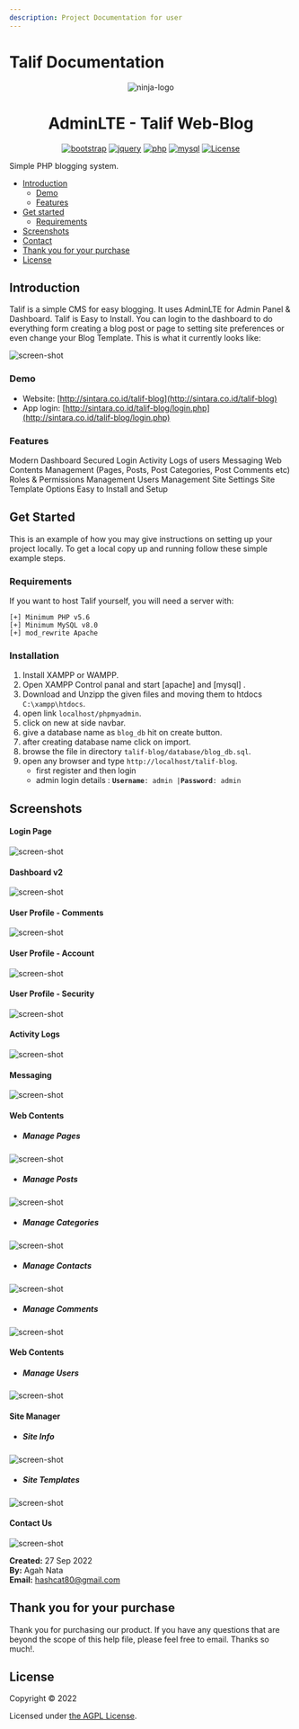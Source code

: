 ```yaml
---
description: Project Documentation for user
---
```


# Talif Documentation

<p align="center"><img src="images/ninja-logo.png" alt="ninja-logo"Talif Web-Blog</p>

<h1 align="center">AdminLTE - Talif Web-Blog</h1>
<div align="center">

[![bootstrap](https://img.shields.io/badge/Bootstrap-4.6-informational.svg?logo=bootstrap&logoColor=white)](https://getbootstrap.com)
[![jquery](https://img.shields.io/badge/jQuery-3.6.0-brightgreen.svg?logo=jquery&logoColor=white)](https://jquery.com)
[![php](https://img.shields.io/badge/php-7.2-critical.svg?logo=php&logoColor=white)](https://www.php.net)
[![mysql](https://img.shields.io/badge/mysql-8.0-blue.svg?logo=mysql&logoColor=white)](https://www.mysql.com)
[![License](https://img.shields.io/github/license/arduino-uno/talif-blog)](LICENSE.md)

</div>

Simple PHP blogging system.

* [Introduction](./#introduction)
  * [Demo](./#demo)
  * [Features](./#features)
* [Get started](./#get-started)
  * [Requirements](./#requirements)
* [Screenshots](./#screenshots)
* [Contact](./#contact)
* [Thank you for your purchase](./#thank-you-open-source)
* [License](./#license)

## Introduction

Talif is a simple CMS for easy blogging. It uses AdminLTE for Admin Panel & Dashboard. Talif is Easy to Install. You can login to the dashboard to do everything form creating a blog post or page to setting site preferences or even change your Blog Template. This is what it currently looks like:

![screen-shot](https://raw.githubusercontent.com/arduino-uno/talif-blog/main/images/screenshot.png)

### Demo

* Website: [http://sintara.co.id/talif-blog](http://sintara.co.id/talif-blog)
* App login: [http://sintara.co.id/talif-blog/login.php](http://sintara.co.id/talif-blog/login.php)

### Features

Modern Dashboard Secured Login Activity Logs of users Messaging Web Contents Management (Pages, Posts, Post Categories, Post Comments etc) Roles & Permissions Management Users Management Site Settings Site Template Options Easy to Install and Setup

## Get Started

This is an example of how you may give instructions on setting up your project locally. To get a local copy up and running follow these simple example steps.

### Requirements

If you want to host Talif yourself, you will need a server with:

```
[+] Minimum PHP v5.6
[+] Minimum MySQL v8.0
[+] mod_rewrite Apache
```

### Installation

1. Install XAMPP or WAMPP.
2. Open XAMPP Control panal and start \[apache] and \[mysql] .
3. Download and Unzipp the given files and moving them to htdocs `C:\xampp\htdocs`.
4. open link `localhost/phpmyadmin`.
5. click on new at side navbar.
6. give a database name as `blog_db` hit on create button.
7. after creating database name click on import.
8. browse the file in directory `talif-blog/database/blog_db.sql`.
9. open any browser and type `http://localhost/talif-blog`.
   * first register and then login
   * admin login details : **`Username`**`: admin |`**`Password`**`: admin`
   
## Screenshots

#### Login Page</br>
![screen-shot](https://raw.githubusercontent.com/arduino-uno/talif-blog/main/screenshots/AdminLTE-3-Log-in.png)
#### Dashboard v2</br>
![screen-shot](https://raw.githubusercontent.com/arduino-uno/talif-blog/main/screenshots/AdminLTE-3-Dashboard-2.png)
#### User Profile - Comments</br>
![screen-shot](https://raw.githubusercontent.com/arduino-uno/talif-blog/main/screenshots/AdminLTE-3-User-Profile-1.png)
#### User Profile - Account</br>
![screen-shot](https://raw.githubusercontent.com/arduino-uno/talif-blog/main/screenshots/AdminLTE-3-User-Profile-2.png)
#### User Profile - Security</br>
![screen-shot](https://raw.githubusercontent.com/arduino-uno/talif-blog/main/screenshots/AdminLTE-3-User-Profile-3.png)
#### Activity Logs</br>
![screen-shot](https://raw.githubusercontent.com/arduino-uno/talif-blog/main/screenshots/AdminLTE-3-Dashboard-3.png)
#### Messaging</br>
![screen-shot](https://raw.githubusercontent.com/arduino-uno/talif-blog/main/screenshots/AdminLTE-3-Dashboard-4.png)
#### Web Contents</br>
 - ##### Manage Pages</br>
 ![screen-shot](https://raw.githubusercontent.com/arduino-uno/talif-blog/main/screenshots/AdminLTE-3-Manage-Pages.png)
 - ##### Manage Posts</br>
 ![screen-shot](https://raw.githubusercontent.com/arduino-uno/talif-blog/main/screenshots/AdminLTE-3-Manage-Posts.png)
 - ##### Manage Categories</br>
 ![screen-shot](https://raw.githubusercontent.com/arduino-uno/talif-blog/main/screenshots/AdminLTE-3-Manage-Categories.png)
 - ##### Manage Contacts</br>
 ![screen-shot](https://raw.githubusercontent.com/arduino-uno/talif-blog/main/screenshots/AdminLTE-3-Manage-Contacts.png)
 - ##### Manage Comments</br>
 ![screen-shot](https://raw.githubusercontent.com/arduino-uno/talif-blog/main/screenshots/AdminLTE-3-Manage-Comments.png)
#### Web Contents</br>
 - ##### Manage Users</br>
 ![screen-shot](https://raw.githubusercontent.com/arduino-uno/talif-blog/main/screenshots/AdminLTE-3-Manage-Users.png)
#### Site Manager</br>
 - ##### Site Info</br>
 ![screen-shot](https://raw.githubusercontent.com/arduino-uno/talif-blog/main/screenshots/AdminLTE-3-SiteInfo.png)
 - ##### Site Templates</br>
 ![screen-shot](https://raw.githubusercontent.com/arduino-uno/talif-blog/main/screenshots/AdminLTE-3-SiteTemplate.png)
#### Contact Us</br>
![screen-shot](https://raw.githubusercontent.com/arduino-uno/talif-blog/main/screenshots/AdminLTE-3-Contact-Us.png)

<b>Created:</b> 27 Sep 2022</br>
<b>By:</b> Agah Nata</br>
<b>Email:</b> [hashcat80@gmail.com](mailto:hashcat80@gmail.com)

## Thank you for your purchase

Thank you for purchasing our product. If you have any questions that are beyond the scope of this help file, please feel free to email. Thanks so much!.

## License

Copyright © 2022

Licensed under [the AGPL License](LICENSE.md).
